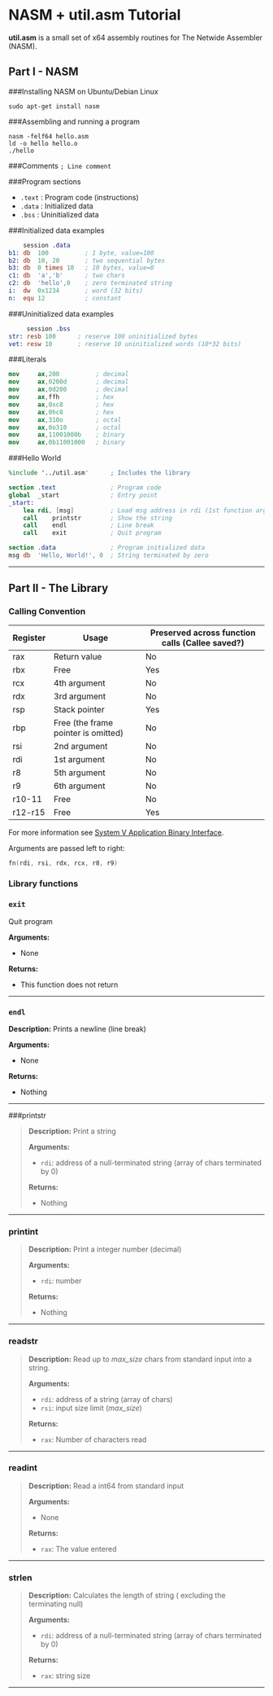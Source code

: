 NASM + util.asm Tutorial
====================
**util.asm** is a small set of x64 assembly routines for The Netwide Assembler (NASM).

Part I - NASM
---

###Installing NASM on Ubuntu/Debian Linux

`sudo apt-get install nasm `

###Assembling  and running a program
```
nasm -felf64 hello.asm
ld -o hello hello.o
./hello
```

###Comments
`; Line comment`

###Program sections 
- `.text` :  Program code (instructions)
- `.data` :  Initialized data
- `.bss` 	:   Uninitialized data

###Initialized data examples
```nasm
    session .data
b1: db	100          ; 1 byte, value=100
b2: db	10, 20       ; two sequential bytes
b3: db	0 times 10   ; 10 bytes, value=0
c1: db	'a','b'      ; two chars
c2: db	'hello',0    ; zero terminated string 
i:  dw	0x1234       ; word (32 bits)
n:  equ	12           ; constant 
```
###Uninitialized data examples 
```nasm
     session .bss
str: resb 100      ; reserve 100 uninitialized bytes 
vet: resw 10       ; reserve 10 uninitialized words (10*32 bits)
```
###Literals
```nasm
mov     ax,200          ; decimal 
mov     ax,0200d        ; decimal 
mov     ax,0d200        ; decimal 
mov     ax,ffh          ; hex 
mov     ax,0xc8         ; hex 
mov     ax,0hc8         ; hex 
mov     ax,310o         ; octal
mov     ax,0o310        ; octal
mov     ax,11001000b    ; binary 
mov     ax,0b11001000   ; binary
```

###Hello World 
```nasm
%include '../util.asm'		; Includes the library

section .text				; Program code
global  _start          	; Entry point
_start:
	lea	rdi, [msg]			; Load msg address in rdi (1st function argument)
	call	printstr		; Show the string
	call	endl			; Line break
	call	exit			; Quit program   

section .data				; Program initialized data
msg	db	'Hello, World!', 0	; String terminated by zero	
```
----------
Part II - The Library
---

### Calling Convention

Register | Usage | Preserved across function calls (Callee saved?)
---------|-------|---------------
rax | Return value | No
rbx | Free | Yes
rcx | 4th argument | No
rdx | 3rd argument | No
rsp | Stack pointer | Yes
rbp | Free (the frame pointer is omitted) | No
rsi | 2nd argument | No
rdi | 1st argument | No
r8 | 5th argument | No
r9 | 6th argument | No
r10-11 | Free | No
r12-r15 | Free |  Yes

For more information see [System V Application Binary Interface](http://www.x86-64.org/documentation/abi.pdf).

Arguments are passed left to right:  

```C
fn(rdi, rsi, rdx, rcx, r8, r9)
```

### Library functions

### `exit`
Quit program

**Arguments:** 

- None

**Returns:**
  
-  This function does not return

- - -

### `endl`

**Description:** 
Prints a newline (line break)

**Arguments:** 
 
-   None

**Returns:**
  
-    Nothing

---

###printstr

> **Description:** 
> Print a string
> 
> **Arguments:** 
> 
>  -   `rdi`: address of a null-terminated string (array of chars terminated by 0)
>
> **Returns:**
>  
>   - Nothing

- - -

### printint

> **Description:** 
> Print a integer number (decimal)
> 
> **Arguments:** 
> 
> -  `rdi`: number
>
>
> **Returns:**
>  
> -  Nothing

- - -

### readstr

> **Description:** Read up to _max_size_ chars from standard input into a string.
> 
> **Arguments:** 
> 
> -  `rdi`: address of a string (array of chars)
> -    `rsi`: input size limit (_max_size_)
>
> **Returns:**
>  
> -  `rax`: Number of characters read

- - -

### readint
> **Description:** 
> Read a int64 from standard input
>
> **Arguments:** 
> 
> -  None
>
> **Returns:**
>  
> -  `rax`: The value entered

- - -

### strlen

> **Description:** 
> Calculates the length of string ( excluding the terminating null)
>
> **Arguments:** 
> 
> -  `rdi`: address of a null-terminated string (array of chars terminated by 0)
>
> **Returns:**
>  
> -   `rax`: string size
		
- - -


